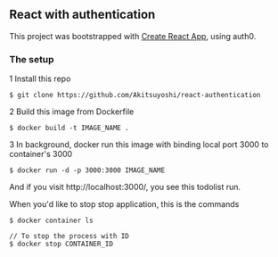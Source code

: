 ## React with authentication

This project was bootstrapped with [Create React App](https://github.com/facebookincubator/create-react-app), using auth0.


### The setup

1 Install this repo

`$ git clone https://github.com/Akitsuyoshi/react-authentication`


2 Build this image from Dockerfile

`$ docker build -t IMAGE_NAME .`

3 In background, docker run this image with binding local port 3000 to container's 3000

`$ docker run -d -p 3000:3000 IMAGE_NAME`


And if you visit http://localhost:3000/, you see this todolist run.


When you'd like to stop stop application, this is the commands
```
$ docker container ls

// To stop the process with ID
$ docker stop CONTAINER_ID
```
